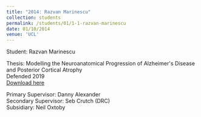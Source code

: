 ```yaml
---
title: "2014: Razvan Marinescu"
collection: students
permalink: /students/01/1-1-razvan-marinescu
date: 01/10/2014
venue: 'UCL'
---
```

Student: Razvan Marinescu

Thesis: Modelling the Neuroanatomical Progression of Alzheimer's Disease and Posterior Cortical Atrophy<br/>
Defended 2019<br/>
[Download here](https://discovery.ucl.ac.uk/id/eprint/10087438/)

Primary Supervisor: Danny Alexander<br/>
Secondary Supervisor: Seb Crutch (DRC)<br/>
Subsidiary: Neil Oxtoby